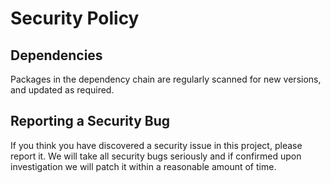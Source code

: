 # Security Policy

## Dependencies

Packages in the dependency chain are regularly scanned for new versions, and updated as required.

## Reporting a Security Bug

If you think you have discovered a security issue in this project, please report it.
We will take all security bugs seriously and if confirmed upon investigation we will patch it
within a reasonable amount of time.
